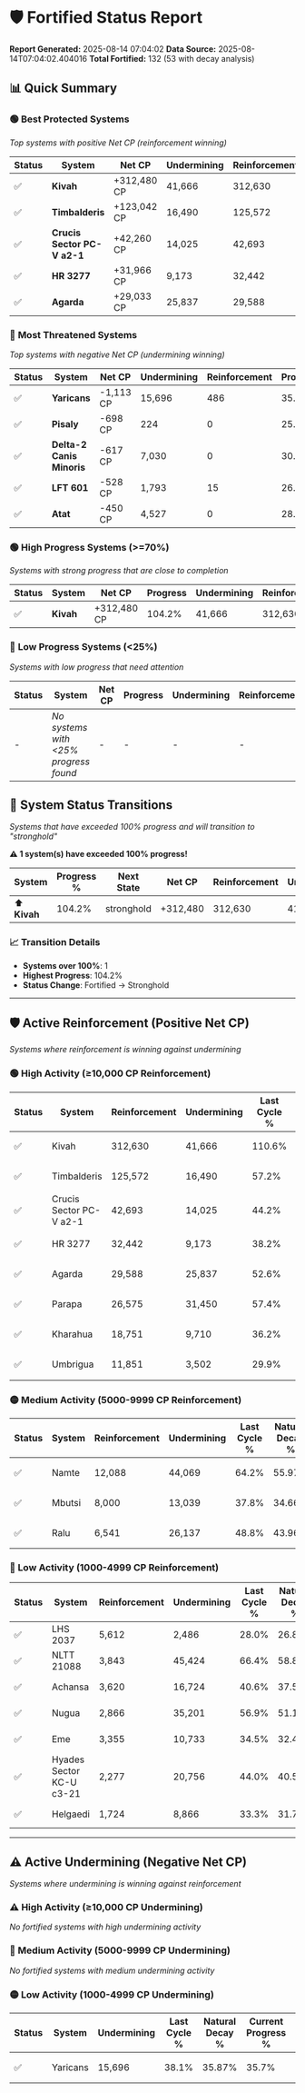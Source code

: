 # 🛡️ Fortified Status Report

**Report Generated:** 2025-08-14 07:04:02
**Data Source:** 2025-08-14T07:04:02.404016
**Total Fortified:** 132 (53 with decay analysis)

## 📊 Quick Summary

### 🟢 **Best Protected Systems**
*Top systems with positive Net CP (reinforcement winning)*

| Status | System | Net CP | Undermining | Reinforcement | Progress |
|--------|--------|--------|-------------|---------------|----------|
| ✅ | **Kivah** | +312,480 CP | 41,666 | 312,630 | 104.2% |
| ✅ | **Timbalderis** | +123,042 CP | 16,490 | 125,572 | 54.7% |
| ✅ | **Crucis Sector PC-V a2-1** | +42,260 CP | 14,025 | 42,693 | 42.0% |
| ✅ | **HR 3277** | +31,966 CP | 9,173 | 32,442 | 36.8% |
| ✅ | **Agarda** | +29,033 CP | 25,837 | 29,588 | 48.6% |

### 🔴 **Most Threatened Systems**
*Top systems with negative Net CP (undermining winning)*

| Status | System | Net CP | Undermining | Reinforcement | Progress |
|--------|--------|--------|-------------|---------------|----------|
| ✅ | **Yaricans** | -1,113 CP | 15,696 | 486 | 35.7% |
| ✅ | **Pisaly** | -698 CP | 224 | 0 | 25.0% |
| ✅ | **Delta-2 Canis Minoris** | -617 CP | 7,030 | 0 | 30.1% |
| ✅ | **LFT 601** | -528 CP | 1,793 | 15 | 26.3% |
| ✅ | **Atat** | -450 CP | 4,527 | 0 | 28.4% |

### 🟢 **High Progress Systems (>=70%)**
*Systems with strong progress that are close to completion*

| Status | System | Net CP | Progress | Undermining | Reinforcement |
|--------|--------|--------|----------|-------------|---------------|
| ✅ | **Kivah** | +312,480 CP | 104.2% | 41,666 | 312,630 |

### 🔴 **Low Progress Systems (<25%)**
*Systems with low progress that need attention*

| Status | System | Net CP | Progress | Undermining | Reinforcement |
|--------|--------|--------|----------|-------------|---------------|
| - | *No systems with <25% progress found* | - | - | - | - |
## 🔄 System Status Transitions  
*Systems that have exceeded 100% progress and will transition to "stronghold"*

**⚠️ 1 system(s) have exceeded 100% progress!**

| System | Progress % | Next State | Net CP | Reinforcement | Undermining | 
|--------|------------|-------------|--------|---------------|-------------|
| ⬆️ **Kivah** | 104.2% | stronghold | +312,480 | 312,630 | 41,666 |

### 📈 Transition Details
- **Systems over 100%**: 1
- **Highest Progress**: 104.2%
- **Status Change**: Fortified → Stronghold

---

## 🛡️ Active Reinforcement (Positive Net CP)
*Systems where reinforcement is winning against undermining*

### 🟢 High Activity (≥10,000 CP Reinforcement)

| Status | System | Reinforcement | Undermining | Last Cycle % | Natural Decay % | Current Progress % | Current CP | Net CP | Activity |
|--------|--------|---------------|-------------|--------------|-----------------|-------------------|------------|--------|----------|
| ✅ | Kivah | 312,630 | 41,666 | 110.6% | 56.13% | 104.2% | 677,300 | +312,480 | 🟢 High Reinforcement |
| ✅ | Timbalderis | 125,572 | 16,490 | 57.2% | 35.77% | 54.7% | 355,550 | +123,042 | 🟢 High Reinforcement |
| ✅ | Crucis Sector PC-V a2-1 | 42,693 | 14,025 | 44.2% | 35.50% | 42.0% | 273,000 | +42,260 | 🟢 High Reinforcement |
| ✅ | HR 3277 | 32,442 | 9,173 | 38.2% | 31.88% | 36.8% | 239,200 | +31,966 | 🟢 High Reinforcement |
| ✅ | Agarda | 29,588 | 25,837 | 52.6% | 44.13% | 48.6% | 315,900 | +29,033 | 🟢 High Reinforcement |
| ✅ | Parapa | 26,575 | 31,450 | 57.4% | 48.54% | 52.6% | 341,900 | +26,375 | 🟢 High Reinforcement |
| ✅ | Kharahua | 18,751 | 9,710 | 36.2% | 31.96% | 34.7% | 225,550 | +17,838 | 🟢 High Reinforcement |
| ✅ | Umbrigua | 11,851 | 3,502 | 29.9% | 27.66% | 29.4% | 191,100 | +11,327 | 🟢 High Reinforcement |

### 🟡 Medium Activity (5000-9999 CP Reinforcement)

| Status | System | Reinforcement | Undermining | Last Cycle % | Natural Decay % | Current Progress % | Current CP | Net CP | Activity |
|--------|--------|---------------|-------------|--------------|-----------------|-------------------|------------|--------|----------|
| ✅ | Namte | 12,088 | 44,069 | 64.2% | 55.97% | 57.4% | 373,099 | +9,319 | 🟡 Medium Reinforcement |
| ✅ | Mbutsi | 8,000 | 13,039 | 37.8% | 34.66% | 35.8% | 232,700 | +7,417 | 🟡 Medium Reinforcement |
| ✅ | Ralu | 6,541 | 26,137 | 48.8% | 43.96% | 44.8% | 291,199 | +5,452 | 🟡 Medium Reinforcement |

### 🔴 Low Activity (1000-4999 CP Reinforcement)

| Status | System | Reinforcement | Undermining | Last Cycle % | Natural Decay % | Current Progress % | Current CP | Net CP | Activity |
|--------|--------|---------------|-------------|--------------|-----------------|-------------------|------------|--------|----------|
| ✅ | LHS 2037 | 5,612 | 2,486 | 28.0% | 26.83% | 27.6% | 179,400 | +4,987 | 🔵 Low Reinforcement |
| ✅ | NLTT 21088 | 3,843 | 45,424 | 66.4% | 58.84% | 59.4% | 386,100 | +3,614 | 🔵 Low Reinforcement |
| ✅ | Achansa | 3,620 | 16,724 | 40.6% | 37.51% | 38.0% | 247,000 | +3,207 | 🔵 Low Reinforcement |
| ✅ | Nugua | 2,866 | 35,201 | 56.9% | 51.13% | 51.5% | 334,750 | +2,416 | 🔵 Low Reinforcement |
| ✅ | Eme | 3,355 | 10,733 | 34.5% | 32.47% | 32.8% | 213,199 | +2,120 | 🔵 Low Reinforcement |
| ✅ | Hyades Sector KC-U c3-21 | 2,277 | 20,756 | 44.0% | 40.51% | 40.8% | 265,200 | +1,895 | 🔵 Low Reinforcement |
| ✅ | Helgaedi | 1,724 | 8,866 | 33.3% | 31.70% | 31.9% | 207,350 | +1,307 | 🔵 Low Reinforcement |


---

## ⚠️ Active Undermining (Negative Net CP)
*Systems where undermining is winning against reinforcement*

### ⚠️ High Activity (≥10,000 CP Undermining)

*No fortified systems with high undermining activity*

### 🔶 Medium Activity (5000-9999 CP Undermining)

*No fortified systems with medium undermining activity*

### 🟡 Low Activity (1000-4999 CP Undermining)

| Status | System | Undermining | Last Cycle % | Natural Decay % | Current Progress % | Reinforcement | Current CP | Net CP | Activity |
|--------|--------|-------------|--------------|-----------------|-------------------|---------------|------------|--------|----------|
| ✅ | Yaricans | 15,696 | 38.1% | 35.87% | 35.7% | 486 | 232,050 | -1,113 | 🟡 Low Undermining |
